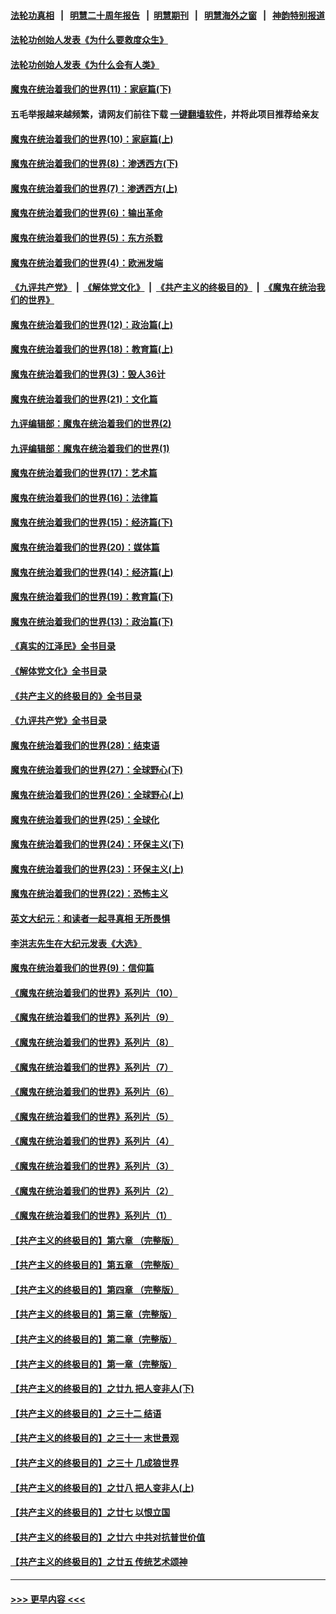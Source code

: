 #### [法轮功真相](https://github.com/gfw-breaker/truth/blob/master/README.md?t=0) &nbsp;&nbsp;|&nbsp;&nbsp; [明慧二十周年报告](https://github.com/gfw-breaker/mh-reports/blob/master/README.md?t=0) &nbsp;&nbsp;|&nbsp;&nbsp;[明慧期刊](https://github.com/gfw-breaker/mh-qikan) &nbsp;&nbsp;|&nbsp;&nbsp; [明慧海外之窗](https://github.com/gfw-breaker/mh-news/blob/master/README.md?t=0) &nbsp;&nbsp;|&nbsp;&nbsp; [神韵特别报道](https://github.com/gfw-breaker/mh-news/blob/master/shenyun.md?t=0)
#### [法轮功创始人发表《为什么要救度众生》](../pages/nsc422/n13975246.md?t=05191843) 
#### [法轮功创始人发表《为什么会有人类》](../pages/nsc422/n13912117.md?t=05191843) 
#### [魔鬼在统治着我们的世界(11)：家庭篇(下)](../pages/nsc422/n10440961.md?t=05191843) 
#### 五毛举报越来越频繁，请网友们前往下载 [一键翻墙软件](https://github.com/gfw-breaker/ssr-accounts)，并将此项目推荐给亲友
#### [魔鬼在统治着我们的世界(10)：家庭篇(上)](../pages/nsc422/n10435448.md?t=05191843) 
#### [魔鬼在统治着我们的世界(8)：渗透西方(下)](../pages/nsc422/n10429603.md?t=05191843) 
#### [魔鬼在统治着我们的世界(7)：渗透西方(上)](../pages/nsc422/n10426013.md?t=05191843) 
#### [魔鬼在统治着我们的世界(6)：输出革命](../pages/nsc422/n10421536.md?t=05191843) 
#### [魔鬼在统治着我们的世界(5)：东方杀戮](../pages/nsc422/n10417707.md?t=05191843) 
#### [魔鬼在统治着我们的世界(4)：欧洲发端](../pages/nsc422/n10414890.md?t=05191843) 
#### [《九评共产党》](https://github.com/begood0513/9ping.md/blob/master/README.md) &nbsp;|&nbsp; [《解体党文化》](../../../../jtdwh.md/blob/master/README.md)  &nbsp;|&nbsp; [《共产主义的终极目的》](../../../../gczydzjmd.md/blob/master/README.md) &nbsp;|&nbsp; [《魔鬼在统治我们的世界》](../../../../mgztzwmdsj.md/blob/master/README.md) 
#### [魔鬼在统治着我们的世界(12)：政治篇(上)](../pages/nsc422/n10444576.md?t=05191843) 
#### [魔鬼在统治着我们的世界(18)：教育篇(上)](../pages/nsc422/n10526970.md?t=05191843) 
#### [魔鬼在统治着我们的世界(3)：毁人36计](../pages/nsc422/n10411583.md?t=05191843) 
#### [魔鬼在统治着我们的世界(21)：文化篇](../pages/nsc422/n10597706.md?t=05191843) 
#### [九评编辑部：魔鬼在统治着我们的世界(2)](../pages/nsc422/n10410036.md?t=05191843) 
#### [九评编辑部：魔鬼在统治着我们的世界(1)](../pages/nsc422/n10406825.md?t=05191843) 
#### [魔鬼在统治着我们的世界(17)：艺术篇](../pages/nsc422/n10499093.md?t=05191843) 
#### [魔鬼在统治着我们的世界(16)：法律篇](../pages/nsc422/n10485969.md?t=05191843) 
#### [魔鬼在统治着我们的世界(15)：经济篇(下)](../pages/nsc422/n10469975.md?t=05191843) 
#### [魔鬼在统治着我们的世界(20)：媒体篇](../pages/nsc422/n10586579.md?t=05191843) 
#### [魔鬼在统治着我们的世界(14)：经济篇(上)](../pages/nsc422/n10457370.md?t=05191843) 
#### [魔鬼在统治着我们的世界(19)：教育篇(下)](../pages/nsc422/n10564808.md?t=05191843) 
#### [魔鬼在统治着我们的世界(13)：政治篇(下)](../pages/nsc422/n10448270.md?t=05191843) 
#### [《真实的江泽民》全书目录](../pages/nsc422/n13721399.md?t=05191843) 
#### [《解体党文化》全书目录](../pages/nsc422/n13721157.md?t=05191843) 
#### [《共产主义的终极目的》全书目录](../pages/nsc422/n13721048.md?t=05191843) 
#### [《九评共产党》全书目录](../pages/nsc422/n13708085.md?t=05191843) 
#### [魔鬼在统治着我们的世界(28)：结束语](../pages/nsc422/n10936246.md?t=05191843) 
#### [魔鬼在统治着我们的世界(27)：全球野心(下)](../pages/nsc422/n10928319.md?t=05191843) 
#### [魔鬼在统治着我们的世界(26)：全球野心(上)](../pages/nsc422/n10900318.md?t=05191843) 
#### [魔鬼在统治着我们的世界(25)：全球化](../pages/nsc422/n10788205.md?t=05191843) 
#### [魔鬼在统治着我们的世界(24)：环保主义(下)](../pages/nsc422/n10695307.md?t=05191843) 
#### [魔鬼在统治着我们的世界(23)：环保主义(上)](../pages/nsc422/n10688613.md?t=05191843) 
#### [魔鬼在统治着我们的世界(22)：恐怖主义](../pages/nsc422/n10614727.md?t=05191843) 
#### [英文大纪元：和读者一起寻真相 无所畏惧](../pages/nsc422/n12542027.md?t=05191843) 
#### [李洪志先生在大纪元发表《大选》](../pages/nsc422/n12534746.md?t=05191843) 
#### [魔鬼在统治着我们的世界(9)：信仰篇](../pages/nsc422/n10432159.md?t=05191843) 
#### [《魔鬼在统治着我们的世界》系列片（10）](../pages/nsc422/n12292670.md?t=05191843) 
#### [《魔鬼在统治着我们的世界》系列片（9）](../pages/nsc422/n12290859.md?t=05191843) 
#### [《魔鬼在统治着我们的世界》系列片（8）](../pages/nsc422/n12287445.md?t=05191843) 
#### [《魔鬼在统治着我们的世界》系列片（7）](../pages/nsc422/n12283425.md?t=05191843) 
#### [《魔鬼在统治着我们的世界》系列片（6）](../pages/nsc422/n12282314.md?t=05191843) 
#### [《魔鬼在统治着我们的世界》系列片（5）](../pages/nsc422/n12281419.md?t=05191843) 
#### [《魔鬼在统治着我们的世界》系列片（4）](../pages/nsc422/n12274024.md?t=05191843) 
#### [《魔鬼在统治着我们的世界》系列片（3）](../pages/nsc422/n12271322.md?t=05191843) 
#### [《魔鬼在统治着我们的世界》系列片（2）](../pages/nsc422/n12269049.md?t=05191843) 
#### [《魔鬼在统治着我们的世界》系列片（1）](../pages/nsc422/n12267575.md?t=05191843) 
#### [【共产主义的终极目的】第六章 （完整版）](../pages/nsc422/n11428913.md?t=05191843) 
#### [【共产主义的终极目的】第五章 （完整版）](../pages/nsc422/n11428912.md?t=05191843) 
#### [【共产主义的终极目的】第四章 （完整版）](../pages/nsc422/n11428907.md?t=05191843) 
#### [【共产主义的终极目的】第三章（完整版）](../pages/nsc422/n11428848.md?t=05191843) 
#### [【共产主义的终极目的】第二章（完整版）](../pages/nsc422/n11428831.md?t=05191843) 
#### [【共产主义的终极目的】第一章（完整版）](../pages/nsc422/n11417651.md?t=05191843) 
#### [【共产主义的终极目的】之廿九 把人变非人(下)](../pages/nsc422/n11344140.md?t=05191843) 
#### [【共产主义的终极目的】之三十二 结语](../pages/nsc422/n11360535.md?t=05191843) 
#### [【共产主义的终极目的】之三十一 末世景观](../pages/nsc422/n11351129.md?t=05191843) 
#### [【共产主义的终极目的】之三十 几成狼世界](../pages/nsc422/n11348280.md?t=05191843) 
#### [【共产主义的终极目的】之廿八 把人变非人(上)](../pages/nsc422/n11340492.md?t=05191843) 
#### [【共产主义的终极目的】之廿七 以恨立国](../pages/nsc422/n11336944.md?t=05191843) 
#### [【共产主义的终极目的】之廿六 中共对抗普世价值](../pages/nsc422/n11324785.md?t=05191843) 
#### [【共产主义的终极目的】之廿五 传统艺术颂神](../pages/nsc422/n11296396.md?t=05191843) 

----
#### [ >>> 更早内容 <<< ](../indexes/nsc422-earlier.md)
